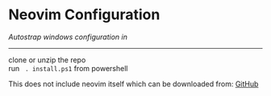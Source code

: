 # Neovim Configuration  
_Autostrap windows configuration in_  

---  

clone or unzip the repo  
run ` . install.ps1` from powershell  

This does not include neovim itself which can be downloaded from:
[GitHub]( https://github.com/neovim/neovim/releases/download/stable/nvim-win64.msi )  
